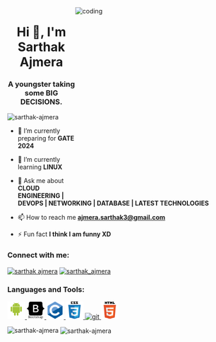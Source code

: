 <img align="right" alt="coding" width="350" height="420"  src="https://library.kissclipart.com/20180915/seq/kissclipart-software-engineer-clipart-programmer-computer-soft-d3b78649ef4a485f.png" >
     
<h1 align="center">Hi 👋, I'm Sarthak Ajmera</h1>
<h3 align="center">A youngster taking some BIG DECISIONS.</h3>

<p align="left"> <img src="https://komarev.com/ghpvc/?username=sarthak-ajmera&label=Profile%20views&color=0e75b6&style=flat" alt="sarthak-ajmera" /> </p>

- 🔭 I’m currently preparing for **GATE 2024**

- 🌱 I’m currently learning **LINUX**

- 💬 Ask me about **CLOUD ENGINEERING | DEVOPS | NETWORKING | DATABASE | LATEST TECHNOLOGIES**

- 📫 How to reach me **ajmera.sarthak3@gmail.com**

- ⚡ Fun fact **I think I am funny XD**

<h3 align="left">Connect with me:</h3>
<p align="left">
<a href="https://linkedin.com/in/sarthak ajmera" target="blank"><img align="center" src="https://raw.githubusercontent.com/rahuldkjain/github-profile-readme-generator/master/src/images/icons/Social/linked-in-alt.svg" alt="sarthak ajmera" height="30" width="40" /></a>
<a href="https://instagram.com/sarthak_ajmera" target="blank"><img align="center" src="https://raw.githubusercontent.com/rahuldkjain/github-profile-readme-generator/master/src/images/icons/Social/instagram.svg" alt="sarthak_ajmera" height="30" width="40" /></a>
</p>

<h3 align="left">Languages and Tools:</h3>
<p align="left"> <a href="https://developer.android.com" target="_blank" rel="noreferrer"> <img src="https://raw.githubusercontent.com/devicons/devicon/master/icons/android/android-original-wordmark.svg" alt="android" width="40" height="40"/> </a> <a href="https://getbootstrap.com" target="_blank" rel="noreferrer"> <img src="https://raw.githubusercontent.com/devicons/devicon/master/icons/bootstrap/bootstrap-plain-wordmark.svg" alt="bootstrap" width="40" height="40"/> </a> <a href="https://www.cprogramming.com/" target="_blank" rel="noreferrer"> <img src="https://raw.githubusercontent.com/devicons/devicon/master/icons/c/c-original.svg" alt="c" width="40" height="40"/> </a> <a href="https://www.w3schools.com/css/" target="_blank" rel="noreferrer"> <img src="https://raw.githubusercontent.com/devicons/devicon/master/icons/css3/css3-original-wordmark.svg" alt="css3" width="40" height="40"/> </a> <a href="https://git-scm.com/" target="_blank" rel="noreferrer"> <img src="https://www.vectorlogo.zone/logos/git-scm/git-scm-icon.svg" alt="git" width="40" height="40"/> </a> <a href="https://www.w3.org/html/" target="_blank" rel="noreferrer"> <img src="https://raw.githubusercontent.com/devicons/devicon/master/icons/html5/html5-original-wordmark.svg" alt="html5" width="40" height="40"/> </a> </p>

<p><img align="left" src="https://github-readme-stats.vercel.app/api/top-langs?username=sarthak-ajmera&show_icons=true&locale=en&layout=compact" alt="sarthak-ajmera" /></p>

<p>&nbsp;<img align="center" src="https://github-readme-stats.vercel.app/api?username=sarthak-ajmera&show_icons=true&locale=en" alt="sarthak-ajmera" /></p>
